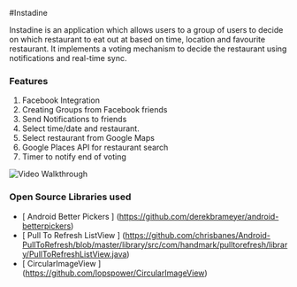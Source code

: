 #Instadine

Instadine is an application which allows users to a group of users to decide on which restaurant
to eat out at based on time, location and favourite restaurant. It implements a voting mechanism
to decide the restaurant using notifications and real-time sync.  

### Features

1. Facebook Integration
2. Creating Groups from Facebook friends
3. Send Notifications to friends
4. Select time/date and restaurant.
5. Select restaurant from Google Maps
6. Google Places API for restaurant search
7. Timer to notify end of voting

![Video Walkthrough](externalDemoDay.gif)


### Open Source Libraries used
* [ Android Better Pickers ] (https://github.com/derekbrameyer/android-betterpickers) 
* [ Pull To Refresh ListView ] (https://github.com/chrisbanes/Android-PullToRefresh/blob/master/library/src/com/handmark/pulltorefresh/library/PullToRefreshListView.java)
* [ CircularImageView ] (https://github.com/lopspower/CircularImageView)
